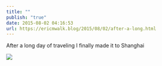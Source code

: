 ```yaml
---
title: ""
publish: "true"
date: 2015-08-02 04:16:53
url: https://ericmwalk.blog/2015/08/02/after-a-long.html
---
```


After a long day of traveling I finally made it to Shanghai

![](https://ericmwalk.blog/uploads/2022/d3cd344aca.jpg)